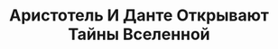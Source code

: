 ---
draft: false
slug: aristotel-i-dante-otkryvaiut-tainy-vselennoi-6496c116
title: Аристотель И Данте Открывают Тайны Вселенной
type: books
params:
  bookTitle: Аристотель И Данте Открывают Тайны Вселенной
  tags:
  - Anger
  - audiobook
  - coming of age
  - contemporary
  - fiction
  - LGBTQ+
  - queer
  - young adult (YA)
  cover: https://images-na.ssl-images-amazon.com/images/S/compressed.photo.goodreads.com/books/1551444831i/44165654.jpg
  isbn: '9785604072134'
  goodreads_link: https://www.goodreads.com/book/show/44165654
  authors:
  - Benjamin Alire Sáenz, Бенджамин Алире Саэнс
  publication_year: '2019'
  publishers:
  - Popcorn books
  page_count: '431'
  short_book_description: Аристотель — замкнутый подросток, брат которого сидит в
    тюрьме, а отец до сих пор не может забыть войну. Данте — умный и начитанный парень
    с отличным чувством юмора и необычным взглядом на мир.
  russian_translation_status: exists
  series: Aristotle and Dante
  languages:
  - Русский
  book_description: Аристотель — замкнутый подросток, брат которого сидит в тюрьме,
    а отец до сих пор не может забыть войну. Данте — умный и начитанный парень с отличным
    чувством юмора и необычным взглядом на мир. Однажды встретившись, Аристотель и
    Данте понимают, что совсем друг на друга не похожи, однако их общение быстро перерастает
    в настоящую дружбу. Благодаря этой дружбе они находят ответы на сложные вопросы,
    которые раньше казались им непостижимыми загадками Вселенной, и наконец осознают,
    кто они на самом деле.
  russian_audioversion: 'no'
---